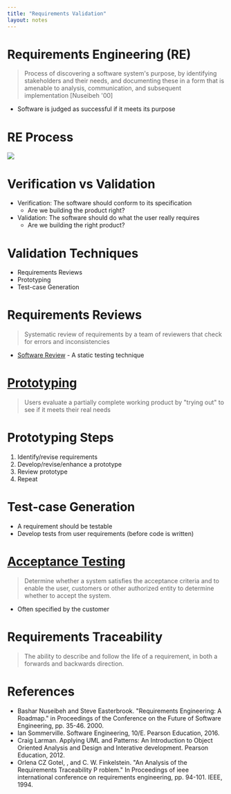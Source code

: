 ```yaml
---
title: "Requirements Validation"
layout: notes
---
```


[re-process]: /images/requirements/requirements-engineering-process.png
[Software Review]: https://mdecker.net/notes/software-testing/code-review.htmlg
[Prototyping]: https://en.wikipedia.org/wiki/Software_prototyping
[Acceptance Testing]: https://en.wikipedia.org/wiki/Acceptance_testing
[Requirements Traceability]: https://en.wikipedia.org/wiki/Requirements_traceability

# Requirements Engineering (RE)
> Process of discovering a software system's purpose, by identifying stakeholders and their needs, and documenting these in a form that is amenable to analysis, communication, and subsequent implementation [Nuseibeh '00]
* Software is judged as successful if it meets its purpose

# RE Process
![][re-process]

# Verification vs Validation
* Verification: The software should conform to its specification
	* Are we building the product right?
* Validation: The software should do what the user really requires
	* Are we building the right product?

# Validation Techniques
* Requirements Reviews
* Prototyping
* Test-case Generation

# Requirements Reviews
> Systematic review of requirements by a team of reviewers that check for errors and inconsistencies

* [Software Review] - A static testing technique

# [Prototyping]
> Users evaluate a partially complete working product by "trying out" to see if it meets their real needs

# Prototyping Steps
1. Identify/revise requirements
2. Develop/revise/enhance a prototype
3. Review prototype
4. Repeat

# Test-case Generation
* A requirement should be testable
* Develop tests from user requirements (before code is written)


# [Acceptance Testing]
> Determine whether a system satisfies the acceptance criteria and to enable the user, customers or other authorized entity to determine whether to accept the system.

* Often specified by the customer

# Requirements Traceability
> The ability to describe and follow the life of a requirement, in both a forwards and backwards direction.

# References
* Bashar Nuseibeh and Steve Easterbrook. "Requirements Engineering: A Roadmap." in Proceedings of the Conference on the Future of Software Engineering, pp. 35-46. 2000.
* Ian Sommerville. Software Engineering, 10/E. Pearson Education, 2016.
* Craig Larman. Applying UML and Patterns: An Introduction to Object Oriented Analysis and Design and Interative development. Pearson Education, 2012.
* Orlena CZ Gotel, , and C. W. Finkelstein. "An Analysis of the Requirements Traceability P	roblem." In Proceedings of ieee international conference on requirements engineering, pp. 94-101. IEEE, 1994.
